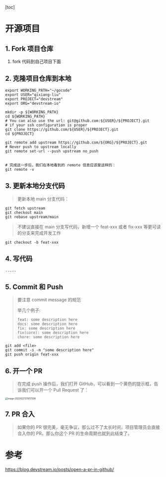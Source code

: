 [toc]

# 开源项目

## 1. Fork 项目仓库

1. fork 代码到自己项目下面

## 2. 克隆项目仓库到本地

```shell
export WORKING_PATH="~/gocode"
export USER="qixiang-liu"
export PROJECT="devstream"
export ORG="devstream-io"

mkdir -p ${WORKING_PATH}
cd ${WORKING_PATH}
# You can also use the url: git@github.com:${USER}/${PROJECT}.git
# if your ssh configuration is proper
git clone https://github.com/${USER}/${PROJECT}.git
cd ${PROJECT}

git remote add upstream https://github.com/${ORG}/${PROJECT}.git
# Never push to upstream locally
git remote set-url --push upstream no_push


# 完成这一步后，我们在本地看到的 remote 信息应该是这样的：
git remote -v

```

## 3. 更新本地分支代码

> 更新本地 main 分支代码：

```
git fetch upstream
git checkout main
git rebase upstream/main
```

> 不建议直接在 main 分支写代码，新增一个 feat-xxx 或者 fix-xxx 等更可读的分支来完成开发工作

```
git checkout -b feat-xxx
```

## 4. 写代码

```
.....
```

## 5. Commit 和 Push

> 要注意 commit message 的规范
>
> 举几个例子:
>
> ```
> feat: some description here
> docs: some description here
> fix: some description here
> fix(core): some description here
> chore: some description here
> ```

```shell
git add <file>
git commit -s -m "some description here"
git push origin feat-xxx
```

## 6. 开一个 PR

> 在完成 push 操作后，我们打开 GitHub，可以看到一个黄色的提示框，告诉我们可以开一个 Pull Request 了：

<img src="https://picgo-img.oss-cn-beijing.aliyuncs.com/md-img/2023-02-21/1676985017.png" alt="image-20230221211017336" style="zoom:50%;" />



## 7. PR 合入

> 如果你的 PR 很完美，毫无争议，那么过不了太长时间，项目管理员会直接合入你的 PR，那么你这个 PR 的生命周期也就到此结束了。



# 参考

https://blog.devstream.io/posts/open-a-pr-in-github/
